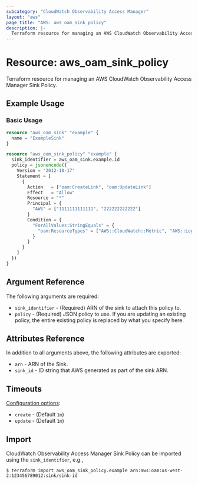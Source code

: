 ```yaml
---
subcategory: "CloudWatch Observability Access Manager"
layout: "aws"
page_title: "AWS: aws_oam_sink_policy"
description: |-
  Terraform resource for managing an AWS CloudWatch Observability Access Manager Sink Policy.
---
```


# Resource: aws_oam_sink_policy

Terraform resource for managing an AWS CloudWatch Observability Access Manager Sink Policy.

## Example Usage

### Basic Usage

```terraform
resource "aws_oam_sink" "example" {
  name = "ExampleSink"
}

resource "aws_oam_sink_policy" "example" {
  sink_identifier = aws_oam_sink.example.id
  policy = jsonencode({
    Version = "2012-10-17"
    Statement = [
      {
        Action   = ["oam:CreateLink", "oam:UpdateLink"]
        Effect   = "Allow"
        Resource = "*"
        Principal = {
          "AWS" = ["1111111111111", "222222222222"]
        }
        Condition = {
          "ForAllValues:StringEquals" = {
            "oam:ResourceTypes" = ["AWS::CloudWatch::Metric", "AWS::Logs::LogGroup"]
          }
        }
      }
    ]
  })
}
```

## Argument Reference

The following arguments are required:

* `sink_identifier` - (Required) ARN of the sink to attach this policy to.
* `policy` - (Required) JSON policy to use. If you are updating an existing policy, the entire existing policy is replaced by what you specify here.

## Attributes Reference

In addition to all arguments above, the following attributes are exported:

* `arn` - ARN of the Sink.
* `sink_id` - ID string that AWS generated as part of the sink ARN.

## Timeouts

[Configuration options](https://developer.hashicorp.com/terraform/language/resources/syntax#operation-timeouts):

* `create` - (Default `1m`)
* `update` - (Default `1m`)

## Import

CloudWatch Observability Access Manager Sink Policy can be imported using the `sink_identifier`, e.g.,

```
$ terraform import aws_oam_sink_policy.example arn:aws:oam:us-west-2:123456789012:sink/sink-id
```
